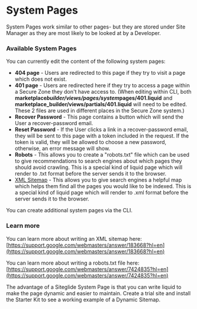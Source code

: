 # System Pages

System Pages work similar to other pages- but they are stored under Site Manager as they are most likely to be looked at by a Developer.

### Available System Pages

You can currently edit the content of the following system pages:

* **404 page** - Users are redirected to this page if they try to visit a page which does not exist.
* **401 page** - Users are redirected here if they try to access a page within a Secure Zone they don't have access to. (When editing within CLI, both **marketplace**_**builder/views/pages/system**_**pages/401.liquid** and **marketplace\_builder/views/partials/401.liquid** will need to be edited. These 2 files are used in different places in the Secure Zone system.)
* **Recover Password** - This page contains a button which will send the User a recover-password email.
* **Reset Password** - If the User clicks a link in a recover-password email, they will be sent to this page with a token included in the request. If the token is valid, they will be allowed to choose a new password, otherwise, an error message will show.
* **Robots** - This allows you to create a "robots.txt" file which can be used to give recommendations to search engines about which pages they should avoid crawling. This is a special kind of liquid page which will render to .txt format before the server sends it to the browser.
* [XML Sitemap](../../site-manager2/system-pages/automatic-sitemap-generation.md) - This allows you to give search engines a helpful map which helps them find all the pages you would like to be indexed. This is a special kind of liquid page which will render to .xml format before the server sends it to the browser.

You can create additional system pages via the CLI.

### Learn more

You can learn more about writing an XML sitemap here: [https://support.google.com/webmasters/answer/183668?hl=en](https://support.google.com/webmasters/answer/183668?hl=en)

You can learn more about writing a robots.txt file here: [https://support.google.com/webmasters/answer/7424835?hl=en](https://support.google.com/webmasters/answer/7424835?hl=en)

The advantage of a Siteglide System Page is that you can write liquid to make the page dynamic and easier to maintain. Create a trial site and install the Starter Kit to see a working example of a Dynamic Sitemap.
